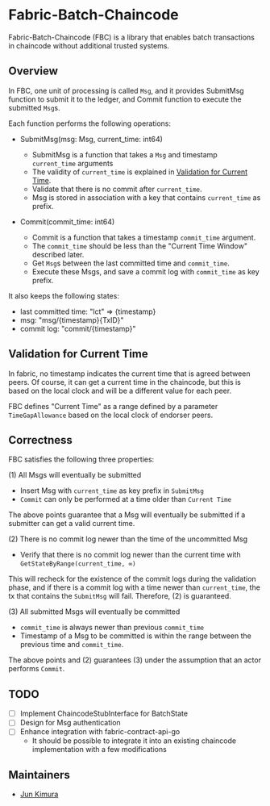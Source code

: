 # Fabric-Batch-Chaincode

Fabric-Batch-Chaincode (FBC) is a library that enables batch transactions in chaincode without additional trusted systems.

## Overview

In FBC, one unit of processing is called `Msg`, and it provides SubmitMsg function to submit it to the ledger, and Commit function to execute the submitted `Msg`s.

Each function performs the following operations:

- SubmitMsg(msg: Msg, current_time: int64)
  - SubmitMsg is a function that takes a `Msg` and timestamp `current_time` arguments
  - The validity of `current_time` is explained in [Validation for Current Time](#validation-for-current-time).
  - Validate that there is no commit after `current_time`.
  - Msg is stored in association with a key that contains `current_time` as prefix.

- Commit(commit_time: int64)
  - Commit is a function that takes a timestamp `commit_time` argument.
  - The `commit_time` should be less than the "Current Time Window" described later.
  - Get `Msg`s between the last committed time and `commit_time`.
  - Execute these Msgs, and save a commit log with `commit_time` as key prefix.

It also keeps the following states:

- last committed time: "lct" => {timestamp}
- msg: "msg/{timestamp}{TxID}"
- commit log: "commit/{timestamp}"

## Validation for Current Time

In fabric, no timestamp indicates the current time that is agreed between peers. Of course, it can get a current time in the chaincode, but this is based on the local clock and will be a different value for each peer.

FBC defines "Current Time" as a range defined by a parameter `TimeGapAllowance` based on the local clock of endorser peers.

## Correctness

FBC satisfies the following three properties:

(1) All Msgs will eventually be submitted
  - Insert Msg with `current_time` as key prefix in `SubmitMsg`
  - `Commit` can only be performed at a time older than `Current Time`

The above points guarantee that a Msg will eventually be submitted if a submitter can get a valid current time.

(2) There is no commit log newer than the time of the uncommitted Msg
  - Verify that there is no commit log newer than the current time with `GetStateByRange(current_time, ∞)`

This will recheck for the existence of the commit logs during the validation phase, and if there is a commit log with a time newer than `current_time`, the tx that contains the `SubmitMsg` will fail. Therefore, (2) is guaranteed.

(3) All submitted Msgs will eventually be committed
  - `commit_time` is always newer than previous `commit_time`
  - Timestamp of a Msg to be committed is within the range between the previous time and `commit_time`.

The above points and (2) guarantees (3) under the assumption that an actor performs `Commit`.

## TODO

- [ ] Implement ChaincodeStubInterface for BatchState
- [ ] Design for Msg authentication
- [ ] Enhance integration with fabric-contract-api-go
  - It should be possible to integrate it into an existing chaincode implementation with a few modifications

## Maintainers

- [Jun Kimura](https://github.com/bluele)
